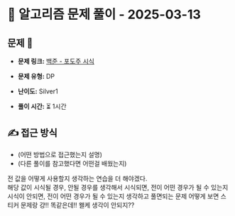 # 📝 알고리즘 문제 풀이 - 2025-03-13

## 문제 📖

- **문제 링크:** [백준 - 포도주 시식](https://www.acmicpc.net/problem/2156)

- **문제 유형:** DP

- **난이도:** Silver1

- **풀이 시간:** ⏳ 1시간

## ✍ 접근 방식

- (어떤 방법으로 접근했는지 설명)
- (다른 풀이를 참고했다면 어떤걸 배웠는지)

전 값을 어떻게 사용할지 생각하는 연습을 더 해야겠다.  
해당 값이 시식될 경우, 안될 경우를 생각해서
시식되면, 전이 어떤 경우가 될 수 있는지
시식이 안되면, 전이 어떤 경우가 될 수 있는지 생각하고 풀면되는 문제
어떻게 보면 스티커 문제랑 걍!! 똑같은데!! 왤케 생각이 안되지??
